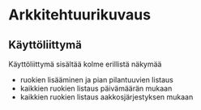 # Arkkitehtuurikuvaus

## Käyttöliittymä

Käyttöliittymä sisältää kolme erillistä näkymää
- ruokien lisääminen ja pian pilantuuvien listaus
- kaikkien ruokien listaus päivämäärän mukaan
- kaikkien ruokien listaus aakkosjärjestyksen mukaan

